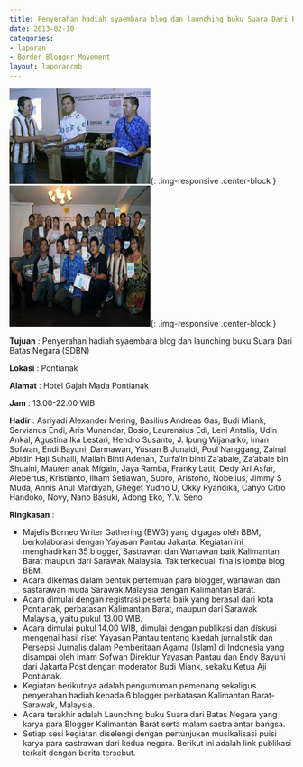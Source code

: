 ```yaml
---
title: Penyerahan hadiah syaembara blog dan launching buku Suara Dari Batas Negara (SDBN)
date: 2013-02-10
categories:
- laporan
- Border Blogger Movement
layout: laporancmb
---
```


![Februari_10_2013_BBM_Penyerahan_Hadiah.jpg](/_uploads/Februari_10_2013_BBM_Penyerahan_Hadiah.jpg){: .img-responsive .center-block }
![Februari_10_2013_Penyerahan_Hadiah-1.jpg](/_uploads/Februari_10_2013_Penyerahan_Hadiah-1.jpg){: .img-responsive .center-block }

**Tujuan** :  Penyerahan hadiah syaembara blog  dan launching buku Suara Dari Batas Negara (SDBN) 

**Lokasi** :  Pontianak 

**Alamat** :  Hotel Gajah Mada Pontianak 

**Jam** :  13.00-22.00 WIB 

**Hadir** :
Asriyadi Alexander Mering, Basilius  Andreas Gas, Budi Miank,  Servianus Endi, Aris Munandar, Bosio, Laurensius Edi,  Leni Antalia,  Udin Ankal, Agustina Ika Lestari, Hendro Susanto, J. Ipung Wijanarko,  Iman  Sofwan, Endi Bayuni, Darmawan, Yusran B Junaidi, Poul Nanggang,  Zainal Abidin Haji Suhaili, Maliah Binti Adenan, Zurfa’in binti  Za’abaie, Za’abaie bin Shuaini,  Mauren anak Migain, Jaya Ramba, Franky  Latit, Dedy Ari Asfar, Alebertus, Kristianto,  Ilham Setiawan, Subro,  Aristono, Nobelius, Jimmy S Muda, Annis Anul Mardiyah, Gheget Yudho U,  Okky Ryandika, Cahyo Citro Handoko, Novy, Nano Basuki, Adong Eko, Y.V.  Seno  

**Ringkasan** :
* Majelis Borneo Writer Gathering (BWG) yang digagas oleh BBM,  berkolaborasi dengan Yayasan Pantau Jakarta. Kegiatan ini menghadirkan  35 blogger, Sastrawan dan Wartawan baik Kalimantan Barat maupun dari  Sarawak Malaysia. Tak terkecuali finalis lomba blog BBM.
* Acara dikemas dalam bentuk pertemuan para blogger, wartawan dan sastarawan muda  Sarawak Malaysia dengan Kalimantan Barat.
* Acara dimulai dengan registrasi peserta baik yang berasal dari kota  Pontianak, perbatasan Kalimantan Barat, maupun dari Sarawak Malaysia,  yaitu pukul 13.00 WIB.
* Acara dimulai pukul 14.00 WIB, dimulai dengan publikasi dan diskusi  mengenai hasil riset Yayasan Pantau tentang kaedah jurnalistik dan  Persepsi Jurnalis dalam Pemberitaan Agama (Islam) di Indonesia yang  disampai oleh Imam Sofwan Direktur Yayasan Pantau dan Endy Bayuni dari  Jakarta Post dengan moderator Budi Miank, sekaku Ketua Aji Pontianak.
* Kegiatan berikutnya adalah pengumuman pemenang sekaligus penyerahan  hadiah kepada 6 blogger perbatasan Kalimantan Barat-Sarawak, Malaysia.
* Acara terakhir adalah Launching buku Suara dari Batas Negara yang  karya para Blogger Kalimantan Barat serta malam sastra antar bangsa.
* Setiap sesi kegiatan diselengi dengan pertunjukan musikalisasi  puisi  karya para sastrawan dari kedua negara. Berikut ini adalah link  publikasi terkait dengan berita tersebut.

